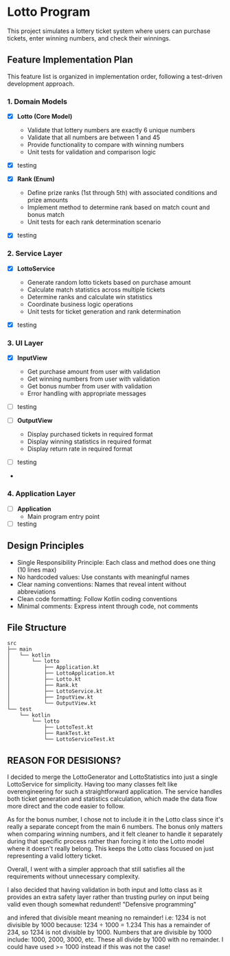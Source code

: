 # Lotto Program

This project simulates a lottery ticket system where users can purchase tickets, enter winning numbers, and check their winnings.

## Feature Implementation Plan

This feature list is organized in implementation order, following a test-driven development approach.

### 1. Domain Models

- [x] **Lotto (Core Model)**
  - Validate that lottery numbers are exactly 6 unique numbers
  - Validate that all numbers are between 1 and 45
  - Provide functionality to compare with winning numbers
  - Unit tests for validation and comparison logic

- [x] testing

- [x] **Rank (Enum)**
  - Define prize ranks (1st through 5th) with associated conditions and prize amounts
  - Implement method to determine rank based on match count and bonus match
  - Unit tests for each rank determination scenario

- [x] testing

### 2. Service Layer

- [x] **LottoService**
  - Generate random lotto tickets based on purchase amount
  - Calculate match statistics across multiple tickets
  - Determine ranks and calculate win statistics
  - Coordinate business logic operations
  - Unit tests for ticket generation and rank determination

- [x] testing

### 3. UI Layer

- [x] **InputView**
  - Get purchase amount from user with validation
  - Get winning numbers from user with validation
  - Get bonus number from user with validation
  - Error handling with appropriate messages

- [ ] testing

- [ ] **OutputView**
  - Display purchased tickets in required format
  - Display winning statistics in required format
  - Display return rate in required format

- [ ] testing
- 
### 4. Application Layer

- [ ] **Application**
  - Main program entry point
- [ ] testing
 
## Design Principles

- Single Responsibility Principle: Each class and method does one thing (10 lines max)
- No hardcoded values: Use constants with meaningful names
- Clear naming conventions: Names that reveal intent without abbreviations
- Clean code formatting: Follow Kotlin coding conventions
- Minimal comments: Express intent through code, not comments

## File Structure
```
src
├── main
│   └── kotlin
│       └── lotto
│           ├── Application.kt
│           ├── LottoApplication.kt
│           ├── Lotto.kt
│           ├── Rank.kt              
│           ├── LottoService.kt      
│           ├── InputView.kt         
│           └── OutputView.kt        
└── test
    └── kotlin
        └── lotto
            ├── LottoTest.kt
            ├── RankTest.kt          
            └── LottoServiceTest.kt   
```
## REASON FOR DESISIONS?
I decided to merge the LottoGenerator and LottoStatistics into just a single LottoService for simplicity. Having too many classes felt like overengineering for such a straightforward application. The service handles both ticket generation and statistics calculation, which made the data flow more direct and the code easier to follow.

As for the bonus number, I chose not to include it in the Lotto class since it's really a separate concept from the main 6 numbers. The bonus only matters when comparing winning numbers, and it felt cleaner to handle it separately during that specific process rather than forcing it into the Lotto model where it doesn't really belong. This keeps the Lotto class focused on just representing a valid lottery ticket.

Overall, I went with a simpler approach that still satisfies all the requirements without unnecessary complexity.

I also decided that having validation in both input and lotto class as it provides an extra safety layer rather than trusting purley on input being valid even though somewhat redundent! "Defensive programming"

and infered that divisible meant meaning no remainder!
i.e:
1234 is not divisible by 1000 because:
1234 ÷ 1000 = 1.234
This has a remainder of 234, so 1234 is not divisible by 1000.
Numbers that are divisible by 1000 include: 1000, 2000, 3000, etc. These all divide by 1000 with no remainder. I could have used >= 1000 instead if this was not the case!